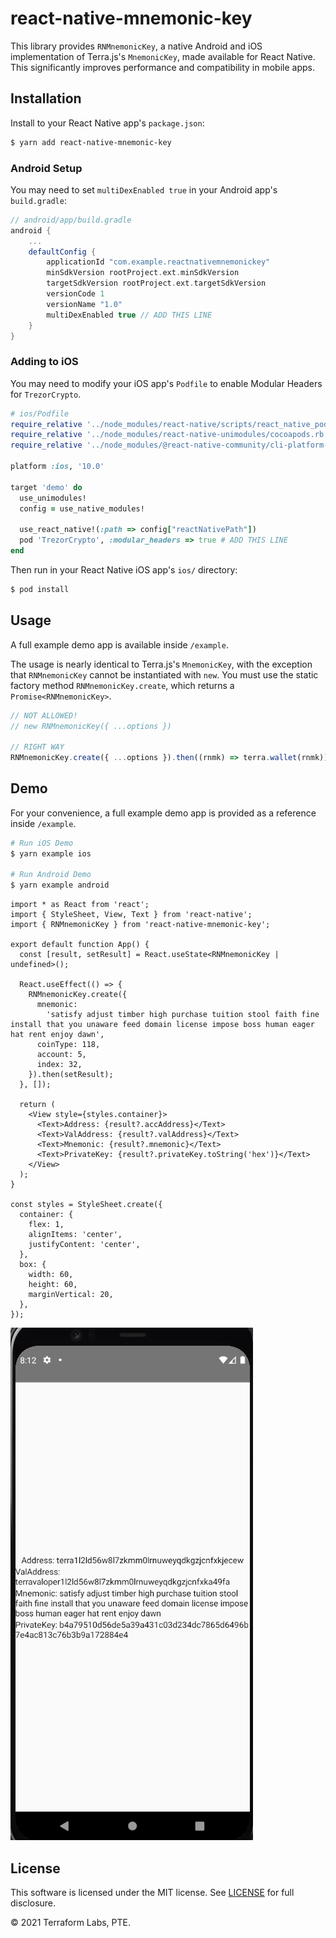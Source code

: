# react-native-mnemonic-key

This library provides `RNMnemonicKey`, a native Android and iOS implementation of Terra.js's `MnemonicKey`, made available for React Native. This significantly improves performance and compatibility in mobile apps.

## Installation

Install to your React Native app's `package.json`:

```sh
$ yarn add react-native-mnemonic-key
```

### Android Setup

You may need to set `multiDexEnabled true` in your Android app's `build.gradle`:

```groovy
// android/app/build.gradle
android {
    ...
    defaultConfig {
        applicationId "com.example.reactnativemnemonickey"
        minSdkVersion rootProject.ext.minSdkVersion
        targetSdkVersion rootProject.ext.targetSdkVersion
        versionCode 1
        versionName "1.0"
        multiDexEnabled true // ADD THIS LINE
    }
}
```

### Adding to iOS

You may need to modify your iOS app's `Podfile` to enable Modular Headers for `TrezorCrypto`.

```ruby
# ios/Podfile
require_relative '../node_modules/react-native/scripts/react_native_pods'
require_relative '../node_modules/react-native-unimodules/cocoapods.rb'
require_relative '../node_modules/@react-native-community/cli-platform-ios/native_modules'

platform :ios, '10.0'

target 'demo' do
  use_unimodules!
  config = use_native_modules!

  use_react_native!(:path => config["reactNativePath"])
  pod 'TrezorCrypto', :modular_headers => true # ADD THIS LINE
end
```

Then run in your React Native iOS app's `ios/` directory:

```sh
$ pod install
```

## Usage

A full example demo app is available inside `/example`.

The usage is nearly identical to Terra.js's `MnemonicKey`, with the exception that `RNMnemonicKey` cannot be instantiated with `new`. You must use the static factory method `RNMnemonicKey.create`, which returns a `Promise<RNMnemonicKey>`.

```ts
// NOT ALLOWED!
// new RNMnemonicKey({ ...options })

// RIGHT WAY
RNMnemonicKey.create({ ...options }).then((rnmk) => terra.wallet(rnmk));
```

## Demo

For your convenience, a full example demo app is provided as a reference inside `/example`.

```sh
# Run iOS Demo
$ yarn example ios

# Run Android Demo
$ yarn example android
```

```tsx
import * as React from 'react';
import { StyleSheet, View, Text } from 'react-native';
import { RNMnemonicKey } from 'react-native-mnemonic-key';

export default function App() {
  const [result, setResult] = React.useState<RNMnemonicKey | undefined>();

  React.useEffect(() => {
    RNMnemonicKey.create({
      mnemonic:
        'satisfy adjust timber high purchase tuition stool faith fine install that you unaware feed domain license impose boss human eager hat rent enjoy dawn',
      coinType: 118,
      account: 5,
      index: 32,
    }).then(setResult);
  }, []);

  return (
    <View style={styles.container}>
      <Text>Address: {result?.accAddress}</Text>
      <Text>ValAddress: {result?.valAddress}</Text>
      <Text>Mnemonic: {result?.mnemonic}</Text>
      <Text>PrivateKey: {result?.privateKey.toString('hex')}</Text>
    </View>
  );
}

const styles = StyleSheet.create({
  container: {
    flex: 1,
    alignItems: 'center',
    justifyContent: 'center',
  },
  box: {
    width: 60,
    height: 60,
    marginVertical: 20,
  },
});
```

![demo](demo.png)

## License

This software is licensed under the MIT license. See [LICENSE](LICENSE) for full disclosure.

© 2021 Terraform Labs, PTE.
